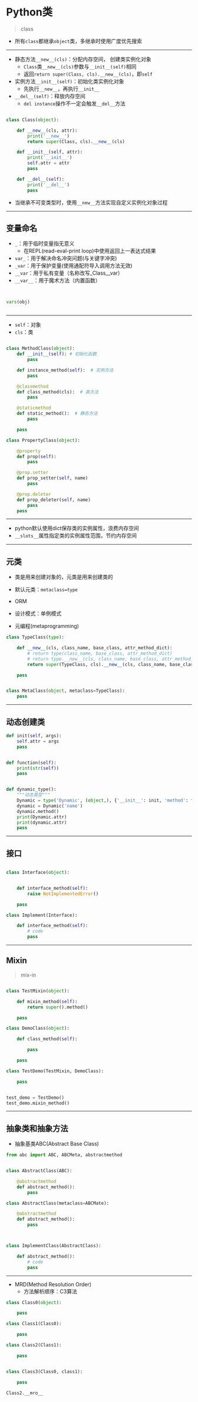 # Python类
> class

- 所有`class`都继承`object`类，多继承时使用广度优先搜索

---

- 静态方法`__new__(cls)`：分配内存空间， 创建类实例化对象
    - `Class`类`__new__(cls)`参数与`__init__(self)`相同
    - 返回`return super(Class, cls).__new__(cls)`，即`self`
- 实例方法`__init__(self)`：初始化类实例化对象
    - 先执行`__new__`，再执行`__init__`
- `__del__(self)`：释放内存空间
    - `del instance`操作不一定会触发`__del__`方法

```py

class Class(object):

    def __new__(cls, attr):
        print('__new__')
        return super(Class, cls).__new__(cls)

    def __init__(self, attr):
        print('__init__')
        self.attr = attr
        pass

    def __del__(self):
        print('__del__')
        pass

```

- 当继承不可变类型时，使用`__new__`方法实现自定义实例化对象过程

---

## 变量命名

- `_`：用于临时变量指无意义
    - 在REPL(read-eval-print loop)中使用返回上一表达式结果
- `var_`：用于解决命名冲突问题(与关键字冲突)
- `_var`：用于保护变量(使用通配符导入调用方法无效)
- `__var`：用于私有变量（名称改写_Class__var）
- `__var__`：用于魔术方法（内置函数）

```py


vars(obj)



```


---
- `self`：对象
- `cls`：类

```py

class MethodClass(object):
    def __init__(self): # 初始化函数
        pass

    def instance_method(self):  # 实例方法
        pass

    @classmethod
    def class_method(cls):  # 类方法
        pass

    @staticmethod
    def static_method():  # 静态方法
        pass

    pass

class PropertyClass(object):

    @property
    def prop(self):
        pass

    @prop.setter
    def prop_setter(self, name)
        pass

    @prop.deleter
    def prop_deleter(self, name)
        pass
    pass

```

---
- python默认使用dict保存类的实例属性，浪费内存空间
- `__slots__`属性指定类的实例属性范围，节约内存空间


---
## 元类

- 类是用来创建对象的，元类是用来创建类的
- 默认元类：`metaclass=type`

- ORM
- 设计模式：单例模式

- 元编程(metaprogramming)

```py
class TypeClass(type):

    def __new__(cls, class_name, base_class, attr_method_dict):
        # return type(class_name, base_class, attr_method_dict)
        # return type.__new__(cls, class_name, base_class, attr_method_dict)
        return super(TypeClass, cls).__new__(cls, class_name, base_class, attr_method_dict)

    pass


class MetaClass(object, metaclass=TypeClass):
    pass


```
---
## 动态创建类
```py
def init(self, args):
    self.attr = args
    pass


def function(self):
    print(str(self))
    pass


def dynamic_type():
    """动态类型"""
    Dynamic = type('Dynamic', (object,), {'__init__': init, 'method': function, 'attr': 'args', })
    dynamic = Dynamic('name')
    dynamic.method()
    print(Dynamic.attr)
    print(dynamic.attr)
    pass

```

---
## 接口

```py

class Interface(object):


    def interface_method(self):
        raise NotImplementedError()

    pass

class Implement(Interface):

    def interface_method(self):
        # code
        pass

```



---

## Mixin
> mix-in
```py

class TestMixin(object):

    def mixin_method(self):
        return super().method()

    pass

class DemoClass(object):

    def class_method(self):

        pass

    pass

class TestDemo(TestMixin, DemoClass):

    pass


test_demo = TestDemo()
test_demo.mixin_method()
```


---
## 抽象类和抽象方法

- 抽象基类ABC(Abstract Base Class)

```py
from abc import ABC, ABCMeta, abstractmethod


class AbstractClass(ABC):

    @abstractmethod
    def abstract_method():
        pass

class AbstractClass(metaclass=ABCMate):

    @abstractmethod
    def abstract_method():
        pass



class ImplementClass(AbstractClass):

    def abstract_method():
        # code
        pass

```


---

- MRD(Method Resolution Order)
    - 方法解析顺序：C3算法

```py
class Class0(object):

    pass

class Class1(Class0):

    pass

class Class2(Class1):

    pass


class Class3(Class0, class1):

    pass

Class2.__mro__

```